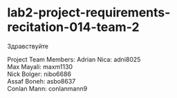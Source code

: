 # lab2-project-requirements-recitation-014-team-2
Здравствуйте

Project Team Members: 
Adrian Nica: adni8025 <br />
Max Mayali: maxm1130 <br />
Nick Bolger: nibo6686 <br />
Assaf Boneh: asbo8637 <br />
Conlan Mann: conlanmann9 <br />
